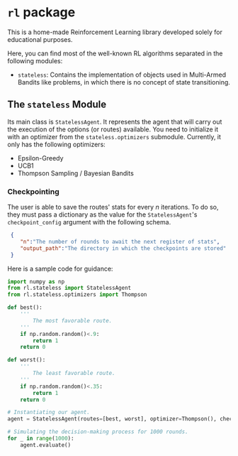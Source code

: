 # `rl` package
This is a home-made Reinforcement Learning library developed solely for educational purposes.

Here, you can find most of the well-known RL algorithms separated in the following modules:
* `stateless`: Contains the implementation of objects used in Multi-Armed Bandits like problems, in which there is no concept of state transitioning.

## The `stateless` Module
Its main class is `StatelessAgent`. It represents the agent that will carry out the execution of the options (or routes) available.
You need to initialize it with an optimizer from the `stateless.optimizers` submodule. Currently, it only has the following optimizers:
* Epsilon-Greedy
* UCB1
* Thompson Sampling / Bayesian Bandits

### Checkpointing
The user is able to save the routes' stats for every $n$ iterations. To do so, they must pass a dictionary as the value for the `StatelessAgent`'s `checkpoint_config` argument with the following schema.

```json
 {
    "n":"The number of rounds to await the next register of stats",
    "output_path":"The directory in which the checkpoints are stored"
 }
```

Here is a sample code for guidance:

```python
import numpy as np
from rl.stateless import StatelessAgent
from rl.stateless.optimizers import Thompson

def best():
    '''
        The most favorable route. 
    '''
    if np.random.random()<.9:
        return 1
    return 0

def worst():
    '''
        The least favorable route.
    '''
    if np.random.random()<.35:
        return 1
    return 0

# Instantiating our agent.
agent = StatelessAgent(routes=[best, worst], optimizer=Thompson(), checkpoint_config={'n':10, 'output_path':'data/'})

# Simulating the decision-making process for 1000 rounds.
for _ in range(1000):
    agent.evaluate()
```